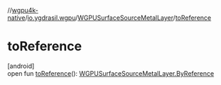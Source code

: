 //[wgpu4k-native](../../../index.md)/[io.ygdrasil.wgpu](../index.md)/[WGPUSurfaceSourceMetalLayer](index.md)/[toReference](to-reference.md)

# toReference

[android]\
open fun [toReference](to-reference.md)(): [WGPUSurfaceSourceMetalLayer.ByReference](../../io.ygdrasil.wgpu.android/-w-g-p-u-surface-source-metal-layer/-by-reference/index.md)